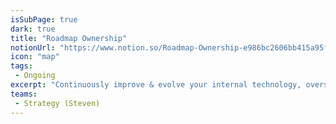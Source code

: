 ```yaml
---
isSubPage: true
dark: true
title: "Roadmap Ownership"
notionUrl: "https://www.notion.so/Roadmap-Ownership-e986bc2606bb415a95f94e1bd9330be7"
icon: "map"
tags: 
 - Ongoing
excerpt: "Continuously improve & evolve your internal technology, oversee multiple improvement projects and use data and user feedback to inform decisions."
teams: 
 - Strategy (Steven)
---
```

